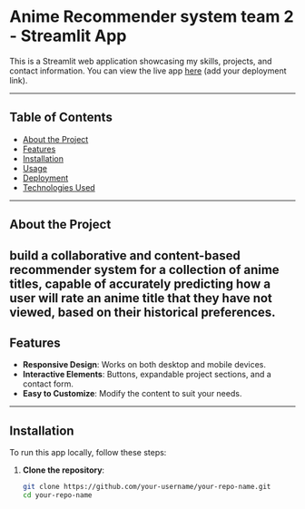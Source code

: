 # Anime Recommender system team 2 - Streamlit App

This is a Streamlit web application showcasing my skills, projects, and contact information. You can view the live app [here](#) (add your deployment link).

---

## Table of Contents
- [About the Project](#about-the-project)
- [Features](#features)
- [Installation](#installation)
- [Usage](#usage)
- [Deployment](#deployment)
- [Technologies Used](#technologies-used)

---

## About the Project
build a collaborative and content-based recommender system for a collection of anime titles, capable of accurately predicting how a user will rate an anime title that they have not viewed, based on their historical preferences.
---

## Features
- **Responsive Design**: Works on both desktop and mobile devices.
- **Interactive Elements**: Buttons, expandable project sections, and a contact form.
- **Easy to Customize**: Modify the content to suit your needs.

---

## Installation
To run this app locally, follow these steps:

1. **Clone the repository**:
   ```bash
   git clone https://github.com/your-username/your-repo-name.git
   cd your-repo-name
